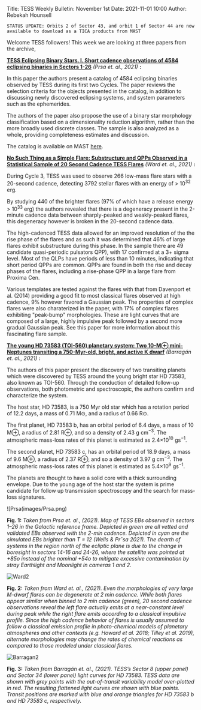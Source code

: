 Title: TESS Weekly Bulletin: November 1st
Date: 2021-11-01 10:00
Author: Rebekah Hounsell

`STATUS UPDATE: Orbits 2 of Sector 43, and orbit 1 of Sector 44 are now available to download as a TICA products from MAST`

Welcome TESS followers!  This week we are looking at three papers from the archive, 

**[TESS Eclipsing Binary Stars. I. Short cadence observations of 4584 eclipsing binaries in Sectors 1-26](https://arxiv.org/abs/2110.13382)** *(Prsa et. al., 2021)* **:**

In this paper the authors present a catalog of 4584 eclipsing binaries observed by TESS during its first two Cycles. The paper reviews the selection criteria for the objects presented in the catalog, in addition to discussing newly discovered eclipsing systems, and system parameters such as the ephemerides. 

The authors of the paper also propose the use of a binary star morphology classification based on a dimensionality reduction algorithm, rather than the more broadly used discrete classes. The sample is also analyzed as a whole, providing completeness estimates and discussion. 

The catalog is available on MAST [here](http://tessebs.villanova.edu).

**[No Such Thing as a Simple Flare: Substructure and QPPs Observed in a Statistical Sample of 20 Second Cadence TESS Flares](https://arxiv.org/abs/2110.13155)** *(Ward et. al.,  2021)* **:**

During Cycle 3, TESS was used to observe 266 low-mass flare stars with a 20-second cadence, detecting 3792 stellar flares with an energy of > 10<sup>32</sup> erg. 

By studying 440 of the brighter flares (97% of which have a release energy > 10<sup>33</sup> erg) the authors revealed that there is a degeneracy present in the 2-minute cadence data between sharply-peaked and weakly-peaked flares, this degeneracy however is broken in the 20-second cadence data.

The high-cadenced TESS data allowed for an improved resolution of the the rise phase of the flares and as such it was determined that 46% of large flares exhibit substructure during this phase. 
In the sample there are 49 candidate quasi-periodic pulsators  QPP), with 17 confirmed at a 3+ sigma level. Most of the QLPs have periods of less than 10 minutes, indicating that short period QPPs are common.
QPPs are found in both the rise and decay phases of the flares, including a rise-phase QPP in a large flare from Proxima Cen.

Various templates are tested against the flares with that from Davenport et al. (2014) providing a good fit to most classical flares observed at high cadence, 9% however favored a Gaussian peak.
The properties of complex flares were also charaterized in the paper, with 17% of complex flares exhibiting "peak-bump" morphologies. These are light curves that are composed of a large, highly impulsive peak followed by a second more gradual Gaussian peak. See this paper for more information about this fascinating flare sample. 

**[The young HD 73583 (TOI-560) planetary system: Two 10-M⊕ mini-Neptunes transiting a 750-Myr-old, bright, and active K dwarf](https://arxiv.org/abs/2110.13069)** *(Barragán et. al.,  2021)* **:**

The authors of this paper present the discovery of two transiting planets which were discovered by TESS around the young bright star HD 73583, also known as TOI-560. Through the conduction of detailed follow-up observations, both photometric and spectroscopic, the authors confirm and characterize the system. 

The host star, HD 73583, is a 750 Myr old star which has a rotation period of 12.2 days, a mass of 0.71 M⊙, and a radius of 0.66 R⊙. 

The first planet,  HD 73583 b, has an orbital period of 6.4 days, a mass of 10 M⊕, a radius of  2.81 R⊕, and so a density of 2.43 g cm<sup>−3</sup>. The atmospheric mass-loss rates of this planet is estimated as 2.4×10<sup>10</sup> gs<sup>−1</sup>.

The second planet, HD 73583 c, has an orbital period of 18.9 days, a mass of 9.6 M⊕, a radius of  2.37 R⊕, and so a density of 3.97 g cm<sup>−3</sup>. The atmospheric mass-loss rates of this planet is estimated as 5.4×10<sup>9</sup> gs<sup>−1</sup>.

The planets are thought to have a solid core with a thick surrounding envelope. Due to the young age of the host star the system is prime candidate for follow up transmission spectroscopy and the search for mass-loss signatures. 


![Prsa(images/Prsa.png)

**Fig. 1:** *Taken from Prsa et. al., (2021). Map of TESS EBs observed in sectors 1–26 in the Galactic reference frame. Depicted in green are all vetted and validated EBs observed with the 2-min cadence. Depicted in cyan are the simulated EBs brighter than T = 12 (Wells & Prˇsa 2021). The dearth of systems in the region north of the ecliptic plane is due to the change in boresight in sectors 14-16 and 24-26, where the satellite was pointed at +85o instead of the nominal +54o to mitigate excessive contamination by stray Earthlight and Moonlight in cameras 1 and 2.*

![Ward2](images/Ward2.png)

**Fig. 2:** *Taken from Ward et. al., (2021).  Even the morphologies of very large M-dwarf flares can be degenerate at 2 min cadence. While both flares appear similar when binned to 2 min cadence (green), 20 second cadence observations reveal the left flare actually emits at a near-constant level during peak while the right flare emits according to a classical impulsive profile. Since the high cadence behavior of flares is usually assumed to follow a classical emission profile in photo-chemical models of planetary atmospheres and other contexts (e.g. Howard et al. 2018; Tilley et al. 2019), alternate morphologies may change the rates of chemical reactions as compared to those modeled under classical flares.*

![Barragan2](images/Barragan2.png)

**Fig. 3:** *Taken from Barragán et. al., (2021). TESS’s Sector 8 (upper panel) and Sector 34 (lower panel) light curves for HD 73583. TESS data are shown with grey points with the out-of-transit variability model over-plotted in red. The resulting flattened light curves are shown with blue points. Transit positions are marked with blue and orange triangles for HD 73583 b and HD 73583 c, respectively.*